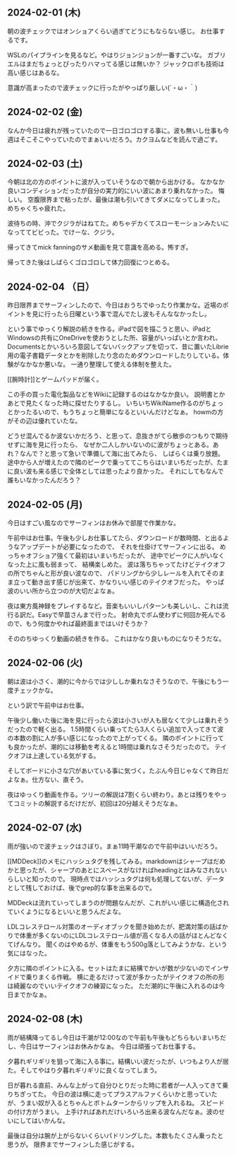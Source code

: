 ## 2024-02-01 (木)

朝の波チェックではオンショアくらい過ぎてどうにもならない感じ。
お仕事するです。

WSLのパイプラインを見るなど。やはりジョンジョンが一番すごいな。
ガブリエルはまだちょっとぴったりハマってる感じは無いか？
ジャックロボも技術は高い感じはあるな。

意識が高まったので波チェックに行ったがやっぱり厳しい(´・ω・｀)

## 2024-02-02 (金)

なんか今日は疲れが残っていたので一日ゴロゴロする事に。波も無いし仕事も今週はそこそこやっていたのでまぁいいだろう。カクヨムなどを読んで過ごす。

## 2024-02-03 (土)

今朝は北の方のポイントに波が入っていそうなので朝から出かける。
なかなか良いコンディションだったが自分の実力的にいい波にあまり乗れなかった。
悔しい。
空腹限界まで粘ったが、最後は潮も引いてきてダメになってしまった。めちゃくちゃ疲れた。

波待ちの時、沖でクジラがはねてた。めちゃデカくてスローモーションみたいになっててビビった。でけーな、クジラ。

帰ってきてmick fanningのサメ動画を見て意識を高める。怖すぎ。

帰ってきた後はしばらくゴロゴロして体力回復につとめる。

## 2024-02-04 （日）

昨日限界までサーフィンしたので、今日はおうちでゆったり作業かな。近場のポイントを見に行ったら日曜という事で混んでたし波もそんななかったし。

という事でゆっくり解説の続きを作る。iPadで図を描こうと思い、iPadとWindowsの共有にOneDriveを使おうとした所、容量がいっぱいとか言われ、Documentsとかいろいろ意図してないバックアップを切って、昔に置いたLibrie用の電子書籍データとかを削除したり念のためダウンロードしたりしている。体験がなかなか悪いな。
一通り整理して使える体制を整えた。

[[腕時計]]とゲームパッドが届く。

この手の買った電化製品などをWikiに記録するのはなかなか良い。
説明書とかあとで見たくなった時に探せたりするし。
いちいちWikiName作るのがちょっとかったるいので、もうちょっと簡単になるといいんだけどなぁ。
howmの方がその辺は優れていたな。

どうせ混んでるか波ないかだろう、と思って、息抜きがてら散歩のつもりで期待せずに海を見に行ったら、
なぜか二人しかいないのに波がちょっとある。あれ？なんで？と思って急いで準備して海に出てみたら、
しばらくは乗り放題。
途中から人が増えたので隣のピークで乗っててこちらはいまいちだったが、たまに良い波も来る感じで全体としては思ったより良かった。
それにしてもなんで誰もいなかったんだろう？

## 2024-02-05 (月)

今日はすごい風なのでサーフィンはお休みで部屋で作業かな。

午前中はお仕事。午後も少しお仕事してたら、ダウンロードが数時間、と出るようなアップデートが必要になったので、
それを仕掛けてサーフィンに出る。
めっちゃオフショア強くて最初はいまいちだったが、
途中でピークに人がいなくなった上に風も弱まって、
結構楽しめた。
波は落ちちゃってたけどテイクオフの所でちゃんと形が良い波なので、
パドリングから少しレールを入れてそのまま立って動き出す感じが出来て、かなりいい感じのテイクオフだった。
やっぱ波のいい所から立つのが大切だよなぁ。

夜は東方風神録をプレイするなど。音楽もいいしパターンも美しいし、これは流行る訳だ。Easyで早苗さんまで行った。
射命丸でボム使わずに何回か死んでるので、もう何度かやれば最終面まではいけそうか？

そののちゆっくり動画の続きを作る。
これはかなり良いものになりそうだな。

## 2024-02-06 (火)

朝は波は小さく、潮的に今からでは少ししか乗れなさそうなので、午後にもう一度チェックかな。

という訳で午前中はお仕事。

午後少し働いた後に海を見に行ったら波は小さいが人も居なくて少しは乗れそうだったので軽く出る。
1.5時間くらい乗ってたら3人くらい追加で入ってきて波の本数の割に人が多い感じになったので上がってくる。
隣のポイントに行っても良かったが、潮的には移動を考えると1時間は乗れなさそうだったので。
テイクオフは上達している気がする。

そしてボードに小さな穴があいている事に気づく。たぶん今日じゃなくて昨日だよなぁ。仕方ない、直そう。

夜はゆっくり動画を作る。ツリーの解説は7割くらい終わり。あとは残りをやってコミットの解説するだけだが、初回は20分越えそうだなぁ。

## 2024-02-07 (水)

雨が強いので波チェックはさぼり。まぁ11時干潮なので午前中はいいだろう。

[[MDDeck]]のメモにハッシュタグを残してみる。markdownはシャープはだめかと思ったが、シャープのあとにスペースがなければheadingとはみなされないらしいと知ったので。
現時点ではハッシュタグは何も処理してないが、データとして残しておけば、後でgrep的な事を出来るので。

MDDeckは流れていってしまうのが問題なんだが、これがいい感じに構造化されていくようになるといいと思うんだよな。

LDLコレステロール対策のオーディオブックを聞き始めたが、肥満対策の話ばかりで体重が多くないのにLDLコレステロール値が高くなる人の話がほとんどなくてげんなり。
聞くのはやめるが、体重をもう500g落としてみようかな、という気にはなった。

夕方に隣のポイントに入る。セットはたまに結構でかいが数が少ないのでインサイドで乗りまくる作戦。
横に走るだけって波が多かったがテイクオフの所の形は綺麗なのでいいテイクオフの練習になった。
ただ潮的に午後に入れるのは今日までかなぁ。

## 2024-02-08 (木)

雨が結構降ってるし今日は干潮が12:00なので午前も午後もどちらもいまいちだし、今日はサーフィンはお休みかなぁ。
今日は頑張ってお仕事する。

夕暮れギリギリを狙って海に入る事に。結構いい波だったが、いつもより人が居た。そしてやはり夕暮れギリギリに良くなってしまう。

日が暮れる直前、みんな上がって自分ひとりだった時に若者が一人入ってきて乗りちぎってた。
今日の波は横に走ってプラスアルファくらいかと思っていたが、うまい奴が入るとちゃんとボトムターンからリップを入れるね。
スピードの付け方がうまい。
上手ければあれだけいろいろ出来る波なんだなぁ。波のせいにしてはいかんな。

最後は自分は腕が上がらないくらいパドリングした。本数もたくさん乗ったと思うが。
限界までサーフィンした感じがする。
